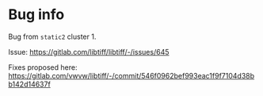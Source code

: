 # Bug info

Bug from `static2` cluster 1. 


Issue: https://gitlab.com/libtiff/libtiff/-/issues/645

Fixes proposed here: https://gitlab.com/vwvw/libtiff/-/commit/546f0962bef993eac1f9f7104d38bb142d14637f
